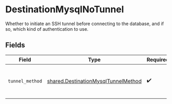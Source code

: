 # DestinationMysqlNoTunnel

Whether to initiate an SSH tunnel before connecting to the database, and if so, which kind of authentication to use.


## Fields

| Field                                                                                      | Type                                                                                       | Required                                                                                   | Description                                                                                |
| ------------------------------------------------------------------------------------------ | ------------------------------------------------------------------------------------------ | ------------------------------------------------------------------------------------------ | ------------------------------------------------------------------------------------------ |
| `tunnel_method`                                                                            | [shared.DestinationMysqlTunnelMethod](../../models/shared/destinationmysqltunnelmethod.md) | :heavy_check_mark:                                                                         | No ssh tunnel needed to connect to database                                                |